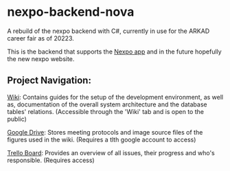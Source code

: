 # nexpo-backend-nova
A rebuild of the nexpo backend with C#, currently in use for the ARKAD career fair as of 20223.

This is the backend that supports the [Nexpo app](https://github.com/careerfairsystems/nexpo-app) and in the future hopefully the new nexpo website.



## Project Navigation: 

[Wiki](https://github.com/careerfairsystems/nexpo-backend-nova/wiki): Contains guides for the setup of the development environment, as well as, documentation of the overall system architecture and the database tables' relations. 
(Accessible through the 'Wiki' tab and is open to the public) 

[Google Drive](https://drive.google.com/drive/u/4/folders/1jfxYhCdO21Vysh60JyGSvvSZEn65fIn5): Stores meeting protocols and image source files of the figures used in the wiki. 
(Requires a tlth google account to access) 

[Trello Board](https://trello.com/b/Mo2cpo31/backend): Provides an overview of all issues, their progress and who's responsible. 
(Requires access)



